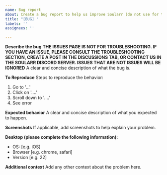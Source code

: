 ```yaml
---
name: Bug report
about: Create a bug report to help us improve Soularr (do not use for troubleshooting).
title: "[BUG] "
labels: ''
assignees: ''

---
```


**Describe the bug**
**THE ISSUES PAGE IS NOT FOR TROUBLESHOOTING. IF YOU HAVE AN ISSUE, PLEASE CONSULT THE TROUBLESHOOTING SECTION, CREATE A POST IN THE DISCUSSIONS TAB, OR CONTACT US IN THE SOULARR DISCORD SERVER. ISSUES THAT ARE NOT ISSUES WILL BE IGNORED**
A clear and concise description of what the bug is.

**To Reproduce**
Steps to reproduce the behavior:
1. Go to '...'
2. Click on '....'
3. Scroll down to '....'
4. See error

**Expected behavior**
A clear and concise description of what you expected to happen.

**Screenshots**
If applicable, add screenshots to help explain your problem.

**Desktop (please complete the following information):**
 - OS: [e.g. iOS]
 - Browser [e.g. chrome, safari]
 - Version [e.g. 22]

**Additional context**
Add any other context about the problem here.
